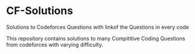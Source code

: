 # CF-Solutions
Solutions to Codeforces Questions with linkof the Questions in every code

This repository contains solutions to many Compititive Coding Questions from codeforces with varying difficulty.
